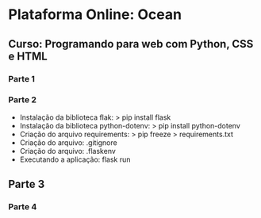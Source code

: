 # Plataforma Online: Ocean

## Curso: Programando para web com Python, CSS e HTML

### Parte 1

### Parte 2

* Instalação da biblioteca flak: > pip install flask
* Instalação da biblioteca python-dotenv: > pip install python-dotenv
* Criação do arquivo requirements: > pip freeze > requirements.txt
* Criação do arquivo: .gitignore
* Criação do arquivo: .flaskenv
* Executando a aplicação: flask run


## Parte 3

### Parte 4
